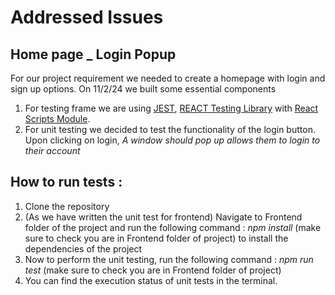 # Addressed Issues
## Home page _ Login Popup

For our project requirement we needed to create a homepage with login and sign up options. 
On 11/2/24 we built some essential components 
1. For testing frame we are using [JEST](https://jestjs.io/), [REACT Testing Library](https://testing-library.com/docs/react-testing-library/intro/) with [React Scripts Module](https://www.npmjs.com/package/react-scripts). 
2. For unit testing we decided to test the functionality of the login button. Upon clicking on login, *A window should pop up allows them to login to their account*

## How to run tests :
1. Clone the repository
2. (As we have written the unit test for frontend) Navigate to Frontend folder of the project and run the following command :
*npm install* (make sure to check you are in Frontend folder of project) to install the dependencies of the project
3. Now to perform the unit testing, run the following command :
*npm run test* (make sure to check you are in Frontend folder of project)
4. You can find the execution status of unit tests in the terminal.
